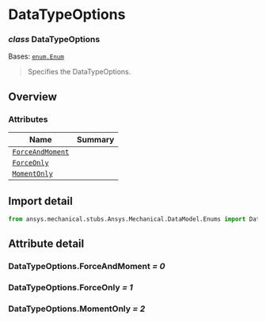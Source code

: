 <a id="datatypeoptions"></a>

# DataTypeOptions

<a id="DataTypeOptions"></a>

### *class* DataTypeOptions

Bases: [`enum.Enum`](https://docs.python.org/3/library/enum.html#enum.Enum)

> Specifies the DataTypeOptions.

> <!-- !! processed by numpydoc !! -->

<a id="overview"></a>

## Overview

### Attributes

| Name | Summary |
|-------------------------------------------------------|----|
| [`ForceAndMoment`](#DataTypeOptions.ForceAndMoment)   |    |
| [`ForceOnly`](#DataTypeOptions.ForceOnly)             |    |
| [`MomentOnly`](#DataTypeOptions.MomentOnly)           |    |

<a id="import-detail"></a>

## Import detail

```python
from ansys.mechanical.stubs.Ansys.Mechanical.DataModel.Enums import DataTypeOptions
```

<a id="attribute-detail"></a>

## Attribute detail

<a id="DataTypeOptions.ForceAndMoment"></a>

### DataTypeOptions.ForceAndMoment *= 0*

<a id="DataTypeOptions.ForceOnly"></a>

### DataTypeOptions.ForceOnly *= 1*

<a id="DataTypeOptions.MomentOnly"></a>

### DataTypeOptions.MomentOnly *= 2*
